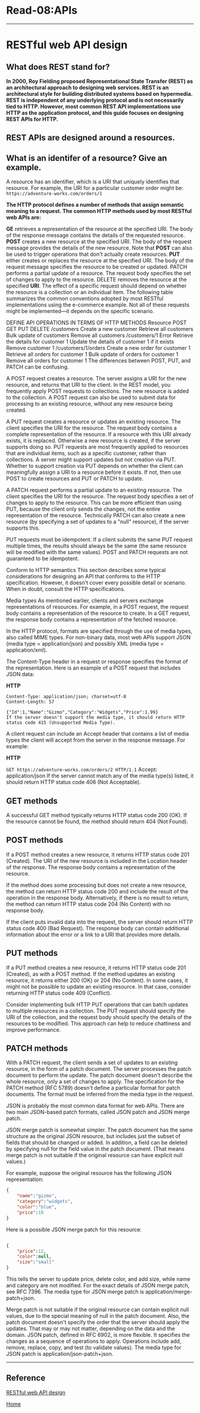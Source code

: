 # Read-08:APIs

***


# RESTful web API design

## What does REST stand for?

**In 2000, Roy Fielding proposed Representational State Transfer (REST) as an architectural approach to designing web services. REST is an architectural style for building distributed systems based on hypermedia. REST is independent of any underlying protocol and is not necessarily tied to HTTP. However, most common REST API implementations use HTTP as the application protocol, and this guide focuses on designing REST APIs for HTTP.**

## REST APIs are designed around a **resources**.


## What is an identifer of a resource? Give an example.
A resource has an identifier, which is a URI that uniquely identifies that resource. For example, the URI for a particular customer order might be:
```https://adventure-works.com/orders/1```

**The HTTP protocol defines a number of methods that assign semantic meaning to a request. The common HTTP methods used by most RESTful web APIs are:**

**GE** retrieves a representation of the resource at the specified URI. The body of the response message contains the details of the requested resource.
**POST** creates a new resource at the specified URI. The body of the request message provides the details of the new resource. Note that **POST** can also be used to trigger operations that don't actually create resources.
**PUT** either creates or replaces the resource at the specified URI. The body of the request message specifies the resource to be created or updated.
PATCH performs a partial update of a resource. The request body specifies the set of changes to apply to the resource.
DELETE removes the resource at the specified **URI**.
The effect of a specific request should depend on whether the resource is a collection or an individual item. The following table summarizes the common conventions adopted by most RESTful implementations using the e-commerce example. Not all of these requests might be implemented—it depends on the specific scenario.

DEFINE API OPERATIONS IN TERMS OF HTTP METHODS
Resource	POST	GET	PUT	DELETE
/customers	Create a new customer	Retrieve all customers	Bulk update of customers	Remove all customers
/customers/1	Error	Retrieve the details for customer 1	Update the details of customer 1 if it exists	Remove customer 1
/customers/1/orders	Create a new order for customer 1	Retrieve all orders for customer 1	Bulk update of orders for customer 1	Remove all orders for customer 1
The differences between POST, PUT, and PATCH can be confusing.

A POST request creates a resource. The server assigns a URI for the new resource, and returns that URI to the client. In the REST model, you frequently apply POST requests to collections. The new resource is added to the collection. A POST request can also be used to submit data for processing to an existing resource, without any new resource being created.

A PUT request creates a resource or updates an existing resource. The client specifies the URI for the resource. The request body contains a complete representation of the resource. If a resource with this URI already exists, it is replaced. Otherwise a new resource is created, if the server supports doing so. PUT requests are most frequently applied to resources that are individual items, such as a specific customer, rather than collections. A server might support updates but not creation via PUT. Whether to support creation via PUT depends on whether the client can meaningfully assign a URI to a resource before it exists. If not, then use POST to create resources and PUT or PATCH to update.

A PATCH request performs a partial update to an existing resource. The client specifies the URI for the resource. The request body specifies a set of changes to apply to the resource. This can be more efficient than using PUT, because the client only sends the changes, not the entire representation of the resource. Technically PATCH can also create a new resource (by specifying a set of updates to a "null" resource), if the server supports this.

PUT requests must be idempotent. If a client submits the same PUT request multiple times, the results should always be the same (the same resource will be modified with the same values). POST and PATCH requests are not guaranteed to be idempotent.

Conform to HTTP semantics
This section describes some typical considerations for designing an API that conforms to the HTTP specification. However, it doesn't cover every possible detail or scenario. When in doubt, consult the HTTP specifications.

Media types
As mentioned earlier, clients and servers exchange representations of resources. For example, in a POST request, the request body contains a representation of the resource to create. In a GET request, the response body contains a representation of the fetched resource.

In the HTTP protocol, formats are specified through the use of media types, also called MIME types. For non-binary data, most web APIs support JSON (media type = application/json) and possibly XML (media type = application/xml).

The Content-Type header in a request or response specifies the format of the representation. Here is an example of a POST request that includes JSON data:

**HTTP**


```POST https://adventure-works.com/orders HTTP/1.1
Content-Type: application/json; charset=utf-8
Content-Length: 57

{"Id":1,"Name":"Gizmo","Category":"Widgets","Price":1.99}
If the server doesn't support the media type, it should return HTTP status code 415 (Unsupported Media Type).
```

A client request can include an Accept header that contains a list of media types the client will accept from the server in the response message. For example:

**HTTP**


```GET https://adventure-works.com/orders/2 HTTP/1.1```
Accept: application/json
If the server cannot match any of the media type(s) listed, it should return HTTP status code 406 (Not Acceptable).

## GET methods
A successful GET method typically returns HTTP status code 200 (OK). If the resource cannot be found, the method should return 404 (Not Found).

## POST methods
If a POST method creates a new resource, it returns HTTP status code 201 (Created). The URI of the new resource is included in the Location header of the response. The response body contains a representation of the resource.

If the method does some processing but does not create a new resource, the method can return HTTP status code 200 and include the result of the operation in the response body. Alternatively, if there is no result to return, the method can return HTTP status code 204 (No Content) with no response body.

If the client puts invalid data into the request, the server should return HTTP status code 400 (Bad Request). The response body can contain additional information about the error or a link to a URI that provides more details.

## PUT methods
If a PUT method creates a new resource, it returns HTTP status code 201 (Created), as with a POST method. If the method updates an existing resource, it returns either 200 (OK) or 204 (No Content). In some cases, it might not be possible to update an existing resource. In that case, consider returning HTTP status code 409 (Conflict).

Consider implementing bulk HTTP PUT operations that can batch updates to multiple resources in a collection. The PUT request should specify the URI of the collection, and the request body should specify the details of the resources to be modified. This approach can help to reduce chattiness and improve performance.

## PATCH methods
With a PATCH request, the client sends a set of updates to an existing resource, in the form of a patch document. The server processes the patch document to perform the update. The patch document doesn't describe the whole resource, only a set of changes to apply. The specification for the PATCH method (RFC 5789) doesn't define a particular format for patch documents. The format must be inferred from the media type in the request.

JSON is probably the most common data format for web APIs. There are two main JSON-based patch formats, called JSON patch and JSON merge patch.

JSON merge patch is somewhat simpler. The patch document has the same structure as the original JSON resource, but includes just the subset of fields that should be changed or added. In addition, a field can be deleted by specifying null for the field value in the patch document. (That means merge patch is not suitable if the original resource can have explicit null values.)

For example, suppose the original resource has the following JSON representation:


```JSON
{
    "name":"gizmo",
    "category":"widgets",
    "color":"blue",
    "price":10
}
```
Here is a possible JSON merge patch for this resource:

```JSON

{
    "price":12,
    "color":null,
    "size":"small"
}
```
This tells the server to update price, delete color, and add size, while name and category are not modified. For the exact details of JSON merge patch, see RFC 7396. The media type for JSON merge patch is application/merge-patch+json.

Merge patch is not suitable if the original resource can contain explicit null values, due to the special meaning of null in the patch document. Also, the patch document doesn't specify the order that the server should apply the updates. That may or may not matter, depending on the data and the domain. JSON patch, defined in RFC 6902, is more flexible. It specifies the changes as a sequence of operations to apply. Operations include add, remove, replace, copy, and test (to validate values). The media type for JSON patch is application/json-patch+json.

***

## Reference



[RESTful web API design](https://docs.microsoft.com/en-us/azure/architecture/best-practices/api-design)


[ Home ](../README.md)
